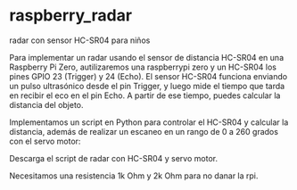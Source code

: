 # raspberry_radar
radar con sensor HC-SR04 para niños 

Para implementar un radar usando el sensor de distancia HC-SR04 en una Raspberry Pi Zero, 
autilizaremos una raspberrypi zero y un HC-SR04 los pines GPIO 23 (Trigger) y 24 (Echo).
El sensor HC-SR04 funciona enviando un pulso ultrasónico desde el pin Trigger, y luego mide el tiempo que tarda en recibir el eco en el pin Echo. A partir de ese tiempo, puedes calcular la distancia del objeto.

Implementamos un script en Python para controlar el HC-SR04 y calcular la distancia, además de realizar un escaneo en un rango de 0 a 260 grados con el servo motor:

Descarga el script de radar con HC-SR04 y servo motor.

Necesitamos una resistencia 1k Ohm y 2k Ohm para no danar la rpi. 

